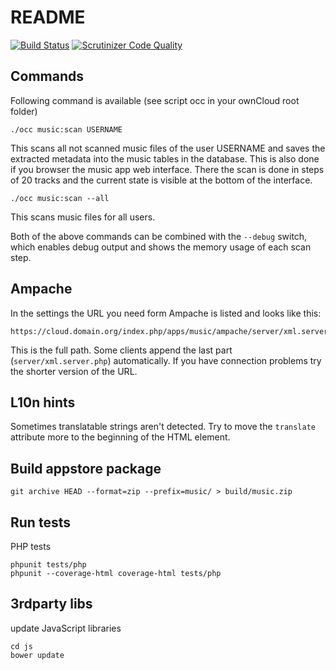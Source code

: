 # README

[![Build Status](https://secure.travis-ci.org/owncloud/music.png)](http://travis-ci.org/owncloud/music)
[![Scrutinizer Code Quality](https://scrutinizer-ci.com/g/owncloud/music/badges/quality-score.png?s=ddb9090619b6bcf0bf381e87011322dd2514c884)](https://scrutinizer-ci.com/g/owncloud/music/)

## Commands

Following command is available (see script occ in your ownCloud root folder)

	./occ music:scan USERNAME

This scans all not scanned music files of the user USERNAME and saves the extracted metadata into the music tables in the database. This is also done if you browser the music app web interface. There the scan is done in steps of 20 tracks and the current state is visible at the bottom of the interface.

	./occ music:scan --all

This scans music files for all users.

Both of the above commands can be combined with the `--debug` switch, which enables debug output and shows the memory usage of each scan step.

## Ampache

In the settings the URL you need form Ampache is listed and looks like this:

```
https://cloud.domain.org/index.php/apps/music/ampache/server/xml.server.php
```

This is the full path. Some clients append the last part (`server/xml.server.php`) automatically. If you have connection problems try the shorter version of the URL.

## L10n hints

Sometimes translatable strings aren't detected. Try to move the `translate` attribute
more to the beginning of the HTML element.

## Build appstore package

	git archive HEAD --format=zip --prefix=music/ > build/music.zip

## Run tests

PHP tests

	phpunit tests/php
	phpunit --coverage-html coverage-html tests/php

## 3rdparty libs

update JavaScript libraries

	cd js
	bower update
